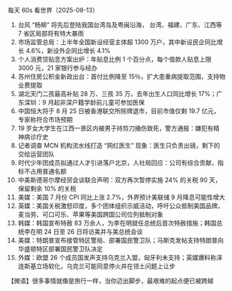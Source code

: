 每天 60s 看世界（2025-08-13）

1. 台风 “杨柳” 将先后登陆我国台湾岛及粤闽沿海， 台湾、福建、广东、江西等 7 省区局部将有特大暴雨
2. 市场监管总局：上半年全国新设经营主体超 1300 万户，其中新设民企同比增长 4.6%，新设外企同比增长 4.1%
3. 个人消费贷贴息方案出炉：年贴息比例 1 个百分点，每个借款人贴息上限 3000 元，21 家银行参与经办
4. 苏州住房公积金新政出台：首付比例降至 15％，扩大患重病提取范围，支持物业费提取
5. 湖北天门二孩最高补贴 28 万、三孩 35 万，去年出生人口同比增长 17%；广东深圳：9 月起非深户籍学龄前儿童可参加医保
6. 中国恒大将于 8 月 25 日被香港联交所除牌退市，目前市值仅剩 19.7 亿元，专家称符合市场预期
7. 19 岁女大学生在江西一景区内被男子持剪刀捅伤致死，警方通报：嫌犯有精神病诊疗史
8. 记者调查 MCN 机构流水线打造 “网红医生” 现象：医生只负责出镜，剩下的交给运营团队
9. 时代少年团成员拟通过人才引进落户北京，人社局回应：公司有综合贡献，指标不占用普通名额
10. 中美斯德哥尔摩经贸会谈联合声明：双方再次暂停实施 24% 的关税 90 天，保留剩余 10% 的关税
11. 美媒：美国 7 月份 CPI 同比上涨 2.7%，外界预计美联储 9 月降息可能性增大
12. 英媒：美国关税激怒印度，多个团体组织示威活动，呼吁公众抵制美国品牌，麦当劳、可口可乐、苹果等美国跨国公司位列抵制对象
13. 韩媒：韩国宣布特赦 83 万余人，为李在明就任总统后首次特赦措施；韩国总统李在明 24 日至 26 日将访美并与美总统会谈
14. 美媒：特朗普宣布接管特区警局、部署国民警卫队；马斯克发帖支持特朗普向华盛顿特区部署国民警卫队决定
15. 外媒：欧盟 26 个成员国发声支持乌克兰入盟，匈牙利未支持；英媒爆料称泽连斯基立场软化，乌克兰可能同意停火并在领土问题上让步

【微语】很多事情就像是旅行一样，当你迈出脚步，最艰难的起点便已被跨越